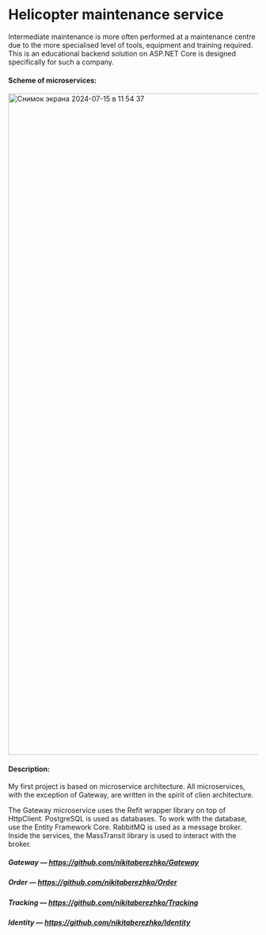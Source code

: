 # Helicopter maintenance service
Intermediate maintenance is more often performed at a maintenance centre due to the more specialised level of tools, equipment and training required. This is an educational backend solution on ASP.NET Core is designed specifically for such a company.

####  Scheme of microservices:
<img width="1332" alt="Снимок экрана 2024-07-15 в 11 54 37" src="https://github.com/user-attachments/assets/402f1e0e-fc32-4110-8a8b-291574278846">

#### Description:
My first project is based on microservice architecture.
All microservices, with the exception of Gateway, are written in the spirit of clien architecture.

The Gateway microservice uses the Refit wrapper library on top of HttpClient.
PostgreSQL is used as databases. To work with the database, use the Entity Framework Core.
RabbitMQ is used as a message broker. Inside the services, the MassTransit library is used to interact with the broker.

##### Gateway — https://github.com/nikitaberezhko/Gateway
##### Order — https://github.com/nikitaberezhko/Order
##### Tracking — https://github.com/nikitaberezhko/Tracking
##### Identity — https://github.com/nikitaberezhko/Identity

